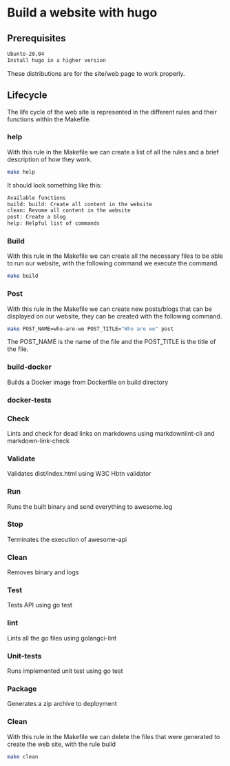 # Build a website with hugo

## Prerequisites

```bash
Ubunto-20.04
Install hugo in a higher version
```

These distributions are for the site/web page to work properly.

## Lifecycle

The life cycle of the web site is represented in the different rules and their
functions within the Makefile.

### help

With this rule in the Makefile we can create a list of all the rules and a brief
description of how they work.

```bash
make help
```

It should look something like this:

```bash
Available functions
build: build: Create all content in the website
clean: Revome all content in the website
post: Create a blog
help: Helpful list of commands
```

### Build

With this rule in the Makefile we can create all the necessary files to be
able to run our website, with the following command we execute the command.

```bash
make build
```

### Post

With this rule in the Makefile we can create new posts/blogs that can be
displayed on our website, they can be created with the following command.

```bash
make POST_NAME=who-are-we POST_TITLE="Who are we" post
```

The POST_NAME is the name of the file and the POST_TITLE is the title of
the file.

### build-docker

Builds a Docker image from Dockerfile on build directory

### docker-tests

### Check

Lints and check for dead links on markdowns using markdownlint-cli and
markdown-link-check

### Validate

Validates dist/index.html using W3C Hbtn validator

### Run

Runs the built binary and send everything to awesome.log

### Stop

Terminates the execution of awesome-api

### Clean

Removes binary and logs

### Test

Tests API using go test

### lint

Lints all the go files using golangci-lint

### Unit-tests

Runs implemented unit test using go test

### Package

Generates a zip archive to deployment

### Clean

With this rule in the Makefile we can delete the files that were generated
to create the web site, with the rule build

```bash
make clean
```
